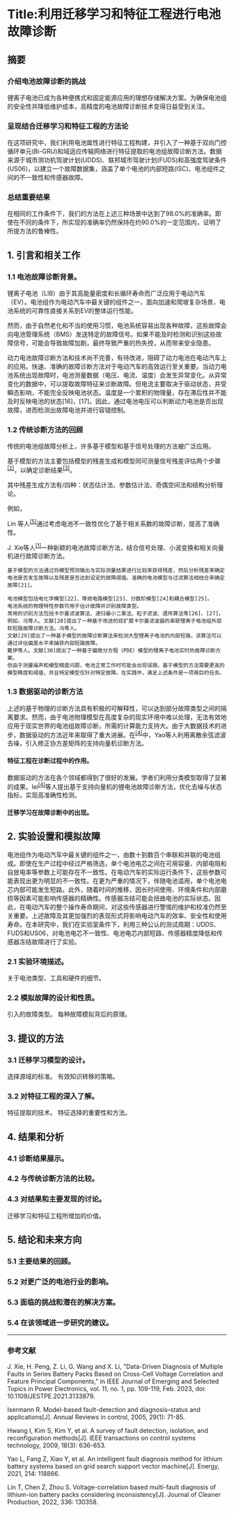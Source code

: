 # Title:利用迁移学习和特征工程进行电池故障诊断

## 摘要

### 介绍电池故障诊断的挑战

锂离子电池已成为各种便携式和固定能源应用的理想存储解决方案。为确保电池组的安全性并降低维护成本，高精度的电池故障诊断技术变得日益受到关注。

### 呈现结合迁移学习和特征工程的方法论

在这项研究中，我们利用电池属性进行特征工程构建，并引入了一种基于双向门控循环单元(Bi-GRU)和域适应传输网络进行特征提取的电池组故障诊断方法。数据来源于城市测功机驾驶计划(UDDS)、联邦城市驾驶计划(FUDS)和高强度驾驶条件(US06)，以建立一个故障数据集，涵盖了单个电池的内部短路(ISC)、电池组件之间的不一致性和传感器故障。

### 总结重要结果

在相同的工作条件下，我们的方法在上述三种场景中达到了98.0%的准确率。即使在不同的条件下，所实现的准确率仍然保持在约90.0%的一定范围内，证明了所提方法的鲁棒性。

## 1. 引言和相关工作

### 1.1 电池故障诊断背景。

锂离子电池（LIB）由于其高能量密度和长循环寿命而广泛应用于电动汽车（EV）。电池组作为电动汽车中最关键的组件之一，面向加速和爬坡复杂场景，电池系统的可靠性直接关系到EV的整体运行性能。

然而，由于自然老化和不当的使用习惯，电池系统容易出现各种故障，这些故障会向电池管理系统（BMS）发送特定的故障信号。如果不能及时检测和识别这些故障信号，可能会导致故障加剧，最终导致严重的热失控，从而带来安全隐患。

动力电池故障诊断方法和技术尚不完善，有待改进，阻碍了动力电池在电动汽车上的应用。快速、准确的故障诊断方法对于电动汽车的高效运行至关重要。当动力电池系统出现故障时，电池测量数据（电压、电流、温度）会发生异常变化。从异常变化的数据中，可以提取故障特征来诊断故障。但电流主要取决于驱动状态，并受瞬态影响，不能完全反映电池状态。温度是一个累积的物理量，存在滞后性并不能及时反映电池的状态[16]，[17]。因此，通过电池电压可以判断动力电池是否出现故障，进而检测出故障电池并进行容错控制。

### 1.2 传统诊断方法的回顾

传统的电池组故障分析上，许多基于模型和基于信号处理的方法被广泛应用。

基于模型的方法主要包括模型的残差生成和模型同可测量信号残差评估两个步骤<sup><a href="#ref2">[2]</a></sup>，以确定诊断结果<sup><a href="#ref3">[3]</a></sup>。

其中残差生成方法有/四种：状态估计法、参数估计法、奇偶空间法和结构分析理论。 

例如，

Lin 等人<sup><a href="#ref5">[5]</a></sup>通过考虑电池不一致性优化了基于相关系数的故障诊断，提高了准确性。

J. Xie等人<sup><a href="#ref1">[1]</a></sup>一种新颖的电池故障诊断方法，结合信号处理、小波变换和相关向量机进行故障诊断方法。





```
基于模型的方法通过将模型预测输出与实际测量结果进行比较来获得残差，然后分析残差来确定电池是否发生故障以及残差是否达到设定的故障阈值。准确的电池模型与过滤算法相结合来确定故障[21]。

电池模型包括电化学模型[22]、等效电路模型[23]、分数阶模型[24]和耦合模型[25]。
电池系统的物理特性参数可用于估计故障并识别故障类型。
常用的识别方法包括卡尔曼滤波算法、递归最小二乘法、粒子滤波、遗传算法等[26]、[27]。
例如，马等人。文献[28]提出了一种基于改进的双扩展卡尔曼滤波器的串联锂离子电池组外部软短路故障诊断方法。冯等人。
文献[29]提出了一种基于模型的故障诊断算法来检测大型锂离子电池的内部短路，该算法可以通过评估偏差水平来捕获内部短路故障。
戴伊等人。文献[30]提出了一种基于偏微分方程（PDE）模型的锂离子电池实时热故障诊断方案。
但由于测量噪声和模型精度问题，电池正常工作时可能会出现误报。基于模型的方法需要更高的模型精度和阈值，并且特定模型仅针对特定故障。在实践中，满足上述条件是一项艰巨的任务。
```

### 1.3 数据驱动的诊断方法

上述的基于物理的诊断方法具有积极的可解释性，可以达到部分故障类型之间的隔离要求。然而，由于电池物理模型在高度复杂的现实环境中难以处理，无法有效地应用于现实世界的电池组故障诊断，所需的计算能力支持大。由于大数据技术的进步，数据驱动的方法近年来取得了重大进展。在<sup><a href="#ref4">[4]</a></sup>中，Yao等人利用离散余弦滤波去噪，引入修正协方差矩阵的支持向量机诊断方法。

####  特征工程在诊断过程中的作用。

数据驱动的方法在各个领域都得到了很好的发展。学者们利用分类模型取得了显著的成果。lei<sup><a href="#ref4">[4]</a></sup>等人提出基于支持向量机的锂电池故障诊断方法，优化去噪与状态指标，实现高准确性检测。

####  迁移学习在故障诊断中的出现。



## 2. 实验设置和模拟故障

电池组作为电动汽车中最关键的组件之一，由数十到数百个串联和并联的电池组成。即使在生产过程中经过严格筛选，单个电池电芯之间在可用容量、内部电阻和自放电率等参数上可能存在不一致性。在电动汽车的实际运行条件下，这些参数可能表现出更为明显的不一致性。在更为严重的情况下，伴随电池滥用，单个电池电芯内部可能发生短路。此外，随着时间的推移，因长时间使用、环境条件和内部磨损等因素可能影响传感器的精确性。传感器冻结可能会扭曲电池的实际状态。因此，在电动汽车的整个操作寿命期间，对这些传感器进行警惕的维护和校准仍然至关重要。上述故障及其更加强烈的表现形式将影响电动汽车的效率、安全性和使用寿命。在本研究中，我们在实验室条件下，利用三种公认的测试周期：UDDS、FUDS和US06，对电池电芯不一致性、电池电芯内部短路、传感器精度降低和传感器冻结故障进行了实验。

### 2.1 实验环境描述。
关于电池类型、工具和硬件的细节。
### 2.2 模拟故障的设计和性质。
引入的故障类型。
每种故障模拟背后的原理。

## 3. 提议的方法

### 3.1 迁移学习模型的设计。
选择源域的标准。
有效知识转移的策略。
### 3.2 对特征工程的深入了解。
特征提取的技术。
特征选择的重要性和方法。

## 4. 结果和分析

### 4.1 诊断结果展示。
### 4.2 与传统诊断方法的比较。
### 4.3 对结果和主要发现的讨论。
迁移学习和特征工程所增加的价值。

## 5. 结论和未来方向

### 5.1 主要结果的回顾。
### 5.2 对更广泛的电池行业的影响。
### 5.3 面临的挑战和潜在的解决方案。
### 5.4 在该领域进一步研究的建议。

------

### 参考文献

<span name = "ref1">J. Xie, H. Peng, Z. Li, G. Wang and X. Li, "Data-Driven Diagnosis of Multiple Faults in Series Battery Packs Based on Cross-Cell Voltage Correlation and Feature Principal Components," in IEEE Journal of Emerging and Selected Topics in Power Electronics, vol. 11, no. 1, pp. 109-119, Feb. 2023, doi: 10.1109/JESTPE.2021.3133879.</span>

<span name = "ref2">Isermann R. Model-based fault-detection and diagnosis–status and applications[J]. Annual Reviews in control, 2005, 29(1): 71-85.</span>

<span name = "ref3">Hwang I, Kim S, Kim Y, et al. A survey of fault detection, isolation, and reconfiguration methods[J]. IEEE transactions on control systems technology, 2009, 18(3): 636-653.</span>

<span name = "ref4">Yao L, Fang Z, Xiao Y, et al. An intelligent fault diagnosis method for lithium battery systems based on grid search support vector machine[J]. Energy, 2021, 214: 118866.</span>

<span name = "ref5">Lin T, Chen Z, Zhou S. Voltage-correlation based multi-fault diagnosis of lithium-ion battery packs considering inconsistency[J]. Journal of Cleaner Production, 2022, 336: 130358.</span>